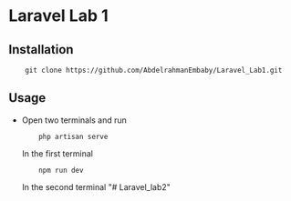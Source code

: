 # Laravel Lab 1

## Installation

```git
    git clone https://github.com/AbdelrahmanEmbaby/Laravel_Lab1.git
```

## Usage

-   Open two terminals and run

    ```
        php artisan serve
    ```
    In the first terminal

    ```
        npm run dev
    ```
    In the second terminal
"# Laravel_lab2" 
